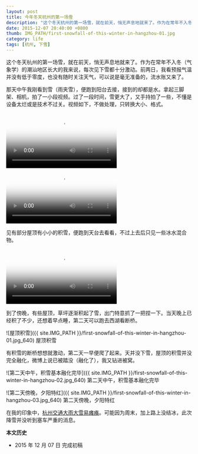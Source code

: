 ```yaml
---
layout: post
title: 今年冬天杭州的第一场雪
description: "这个冬天杭州的第一场雪，就在前天，悄无声息地就来了。作为在常年不入冬（气象学）的潮汕地区长大的我来说，每次见下雪都十分激动。前两日，我看预报气温并没有低于零度，也没有随时关注天气，可以说是毫无准备的，流水账又来了。"
date: 2015-12-07 20:40:00 +0800
thumb: IMG_PATH/first-snowfall-of-this-winter-in-hangzhou-01.jpg
category: life
tags: [杭州, 下雪]
---
```


这个冬天杭州的第一场雪，就在前天，悄无声息地就来了。作为在常年不入冬（气象学）的潮汕地区长大的我来说，每次见下雪都十分激动。前两日，我看预报气温并没有低于零度，也没有随时关注天气，可以说是毫无准备的，流水账又来了。

那天中午我刚看到雪（雨夹雪），便跑到阳台去接，接到的却都是水。拿起三脚架、相机，拍了一小段视频。过了一段时间，雪更大了，又手持拍了一些，不懂是设备太烂或是技术不过关。视频如下，不做处理，只转换大小、格式。

<video class="video" poster="{{ site.IMG_PATH }}/first-snowfall-of-this-winter-in-hangzhou-01.mp4?vframe/jpg/offset/0" controls>
  <source src="{{ site.IMG_PATH }}/first-snowfall-of-this-winter-in-hangzhou-01.mp4" type="video/mp4" />
  <source src="{{ site.IMG_PATH }}/first-snowfall-of-this-winter-in-hangzhou-01.webm" type="video/webm" />
  <embed src="{{ site.IMG_PATH }}/flvplayer.swf" allowFullScreen="true" FlashVars="vcastr_file={{ site.IMG_PATH }}/first-snowfall-of-this-winter-in-hangzhou-01.flv&IsAutoPlay=0&IsContinue=1" quality="high" pluginspage="http://www.macromedia.com/go/getflashplayer" type="application/x-shockwave-flash" width="640" height="360"></embed>  
</video>

<video class="video" poster="{{ site.IMG_PATH }}/first-snowfall-of-this-winter-in-hangzhou-02.mp4?vframe/jpg/offset/0" controls>
  <source src="{{ site.IMG_PATH }}/first-snowfall-of-this-winter-in-hangzhou-02.mp4" type="video/mp4" />
  <source src="{{ site.IMG_PATH }}/first-snowfall-of-this-winter-in-hangzhou-02.webm" type="video/webm" />
  <embed src="{{ site.IMG_PATH }}/flvplayer.swf" allowFullScreen="true" FlashVars="vcastr_file={{ site.IMG_PATH }}/first-snowfall-of-this-winter-in-hangzhou-02.flv&IsAutoPlay=0&IsContinue=1" quality="high" pluginspage="http://www.macromedia.com/go/getflashplayer" type="application/x-shockwave-flash" width="640" height="360"></embed>  
</video>

见有部分屋顶有小小的积雪，便跑到天台去看看，不过上去后只见一些冰水混合物。

<video class="video" poster="{{ site.IMG_PATH }}/first-snowfall-of-this-winter-in-hangzhou-03.mp4?vframe/jpg/offset/0" controls>
  <source src="{{ site.IMG_PATH }}/first-snowfall-of-this-winter-in-hangzhou-03.mp4" type="video/mp4" />
  <source src="{{ site.IMG_PATH }}/first-snowfall-of-this-winter-in-hangzhou-03.webm" type="video/webm" />
  <embed src="{{ site.IMG_PATH }}/flvplayer.swf" allowFullScreen="true" FlashVars="vcastr_file={{ site.IMG_PATH }}/first-snowfall-of-this-winter-in-hangzhou-03.flv&IsAutoPlay=0&IsContinue=1" quality="high" pluginspage="http://www.macromedia.com/go/getflashplayer" type="application/x-shockwave-flash" width="640" height="360"></embed>  
</video>

到了傍晚，有些屋顶，草坪逐渐积起了雪，出门特意抓了一把捏一下。当天晚上已经积了不少，还想着早点睡，第二天可以跑去西湖看断桥。

![屋顶积雪]({{ site.IMG_PATH }}/first-snowfall-of-this-winter-in-hangzhou-01.jpg_640)
屋顶积雪

有积雪的断桥想想就激动，第二天一早便爬了起来。天并没下雪，屋顶的积雪并没完全融化，微博上说已被踏没（融化了），我又钻进被窝。

![第二天中午，积雪基本融化完毕]({{ site.IMG_PATH }}/first-snowfall-of-this-winter-in-hangzhou-02.jpg_640)
第二天中午，积雪基本融化完毕

![第二天傍晚，夕阳特红]({{ site.IMG_PATH }}/first-snowfall-of-this-winter-in-hangzhou-03.jpg_640)
第二天傍晚，夕阳特红

在我的印象中，[杭州交通大雨大雪易瘫痪](/about-the-road-traffic-in-hangzhou-when-its-raining-or-snowing.html)。可能因为周末，加上路上没结冰，此次降雪并没听到塞车严重的消息。

**本文历史**

* 2015 年 12 月 07 日 完成初稿

